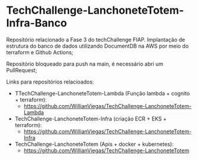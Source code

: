 # TechChallenge-LanchoneteTotem-Infra-Banco

Repositório relacionado a Fase 3 do techChallenge FIAP. Implantação de estrutura do banco de dados utilizando DocumentDB na AWS por meio do terraform e Github Actions;

Repositório bloqueado para push na main, é necessário abri um PullRequest;

Links para repositórios relacioados:

- TTechChallenge-LanchoneteTotem-Lambda (Função lambda + cognito + terraform):
  - https://github.com/WillianViegas/TechChallenge-LanchoneteTotem-Lambda
- TechChallenge-LanchoneteTotem-Infra (criação ECR + EKS + terraform):
  - https://github.com/WillianViegas/TechChallenge-LanchoneteTotem-Infra
- TechChallenge-LanchoneteTotem (Apis + docker + kubernetes):
  - https://github.com/WillianViegas/TechChallenge-LanchoneteTotem
